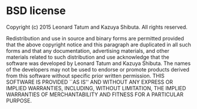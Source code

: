 # BSD license
Copyright (c) 2015 Leonard Tatum and Kazuya Shibuta. All rights reserved.

Redistribution and use in source and binary forms are permitted provided that the above
copyright notice and this paragraph are duplicated in all such forms and that any documentation,
advertising materials, and other materials related to such distribution and use acknowledge that
the software was developed by Leonard Tatum and Kazuya Shibuta. The names of the developers may not be
used to endorse or promote products derived from this software without specific prior written permission.
THIS SOFTWARE IS PROVIDED ``AS IS'' AND WITHOUT ANY EXPRESS OR IMPLIED WARRANTIES, INCLUDING,
WITHOUT LIMITATION, THE IMPLIED WARRANTIES OF MERCHANTABILITY AND FITNESS FOR A PARTICULAR PURPOSE.
